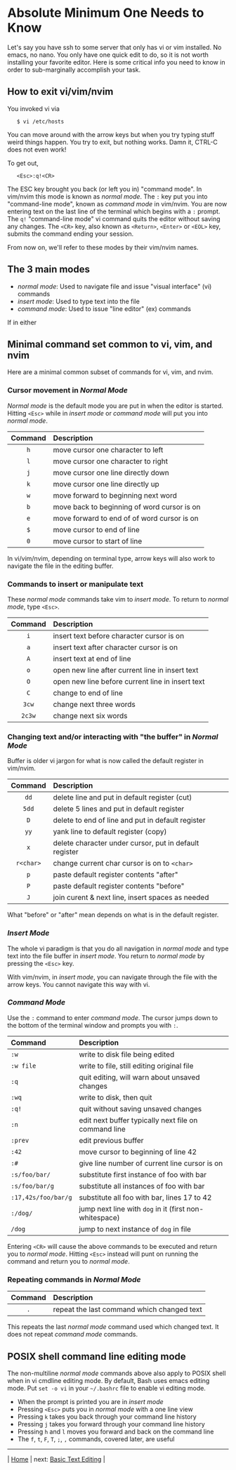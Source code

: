 # Absolute Minimum One Needs to Know

Let's say you have ssh to some server that only has vi or vim
installed.  No emacs, no nano.  You only have one quick
edit to do, so it is not worth installing your favorite
editor.  Here is some critical info you need to know in
order to sub-marginally accomplish your task.

## How to exit vi/vim/nvim

You invoked vi via

```
   $ vi /etc/hosts
```

You can move around with the arrow keys but when you try typing
stuff weird things happen.  You try to exit, but nothing works.
Damn it, CTRL-C does not even work!

To get out,

```
   <Esc>:q!<CR>
```

The ESC key brought you back (or left you in) "command mode".
In vim/nvim this mode is known as *normal mode*.  The `:` key
put you into "command-line mode", known as *command mode*
in vim/nvim.  You are now entering text on the last line of
the terminal which begins with a `:` prompt.  The `q!`
"command-line mode" vi command quits the editor without
saving any changes.  The `<CR>` key, also known as `<Return>`,
`<Enter>` or `<EOL>` key, submits the command ending your session.

From now on, we'll refer to these modes by their vim/nvim names.

## The 3 main modes

* *normal mode*: Used to navigate file and issue "visual interface" (vi) commands
* *insert mode*: Used to type text into the file
* *command mode*: Used to issue "line editor" (ex) commands

If in either 

## Minimal command set common to vi, vim, and nvim

Here are a minimal common subset of commands for vi, vim, and nvim.

### Cursor movement in *Normal Mode*

*Normal mode* is the default mode you are put in when the editor
is started.  Hitting `<Esc>` while in *insert mode* or *command mode*
will put you into *normal mode*.


| Command  | Description                                 |
|:--------:|:------------------------------------------- |
| `h`      | move cursor one character to left           |
| `l`      | move cursor one character to right          |
| `j`      | move cursor one line directly down          |
| `k`      | move cursor one line directly up            |
| `w`      | move forward to beginning next word         |
| `b`      | move back to beginning of word cursor is on |
| `e`      | move forward to end of of word cursor is on |
| `$`      | move cursor to end of line                  |
| `0`      | move cursor to start of line                |

In vi/vim/nvim, depending on terminal type, arrow keys will
also work to navigate the file in the editing buffer.

### Commands to insert or manipulate text

These *normal mode* commands take vim to *insert mode*.
To return to *normal mode*, type `<Esc>`.

| Command | Description                                                |
|:-------:|:---------------------------------------------------------- |
| `i`     | insert text before character cursor is on                  |
| `a`     | insert text after character cursor is on                   |
| `A`     | insert text at end of line                                 |
| `o`     | open new line after current line in insert text            |
| `O`     | open new line before current line in insert text           |
| `C`     | change to end of line                                      |
| `3cw`   | change next three words                                    |
| `2c3w`  | change next six words                                      |

### Changing text and/or interacting with "the buffer" in *Normal Mode*

Buffer is older vi jargon for what is now
called the default register in vim/nvim.

| Command   | Description                                            |
|:---------:|:------------------------------------------------------ |
| `dd`      | delete line and put in default register (cut)          |
| `5dd`     | delete 5 lines and put in default register             |
| `D`       | delete to end of line and put in default register      |
| `yy`      | yank line to default register (copy)                   |
| `x`       | delete character under cursor, put in default register |
| `r<char>` | change current char cursor is on to `<char>`           |
| `p`       | paste default register contents "after"                |
| `P`       | paste default register contents "before"               |
| `J`       | join curent & next line, insert spaces as needed       |

What "before" or "after" mean depends on what is in the default register.

### *Insert Mode*

The whole vi paradigm is that you do all navigation in *normal mode*
and type text into the file buffer in *insert mode*.  You return
to *normal mode* by pressing the `<Esc>` key.

With vim/nvim, in *insert mode*, you can navigate through the file with
the arrow keys.  You cannot navigate this way with vi.

### *Command Mode*

Use the `:` command to enter *command mode*.  The
cursor jumps down to the bottom of the terminal window
and prompts you with `:`.

| Command             | Description                                            |
|:------------------- |:------------------------------------------------------ |
| `:w`                | write to disk file being edited                        |
| `:w file`           | write to file, still editing original file             |
| `:q`                | quit editing, will warn about unsaved changes          |
| `:wq`               | write to disk, then quit                               |
| `:q!`               | quit without saving unsaved changes                    |
| `:n`                | edit next buffer typically next file on command line   |
| `:prev`             | edit previous buffer                                   |
| `:42`               | move cursor to beginning of line 42                    |
| `:#`                | give line number of current line cursor is on          |
| `:s/foo/bar/`       | substitute first instance of foo with bar              |
| `:s/foo/bar/g`      | substitute all instances of foo with bar               |
| `:17,42s/foo/bar/g` | substitute all foo with bar, lines 17 to 42            |
| `:/dog/`            | jump next line with `dog` in it (first non-whitespace) |
| `/dog`              | jump to next instance of `dog` in file                 |

Entering `<CR>` will cause the above commands to be executed and return you
to *normal mode*.  Hitting `<Esc>` instead will punt on running the command
and return you to *normal mode*.

### Repeating commands in *Normal Mode*

| Command | Description                                |
|:-------:|:------------------------------------------ |
| `.`     | repeat the last command which changed text |

This repeats the last *normal mode* command used which changed text.
It does not repeat *command mode* commands.

## POSIX shell command  line editing mode

The non-multiline *normal mode* commands above
also apply to POSIX shell when in vi cmdline
editing mode.  By default, Bash uses emacs editing
mode.  Put `set -o vi` in your `~/.bashrc` file to
enable vi editing mode.

* When the prompt is printed you are in *insert mode*
* Pressing `<Esc>` puts you in *normal mode* with a one line view
* Pressing `k` takes you back through your command line history
* Pressing `j` takes you forward through your command line history
* Pressing `h` and `l` moves you forward and back on the command line
* The `f`, `t`, `F`, `T`, `;`, `,` commands, covered later, are useful

---

| [Home][1] | next: [Basic Text Editing][2] |

[1]: README.md
[2]: BasicTextEditing.md

